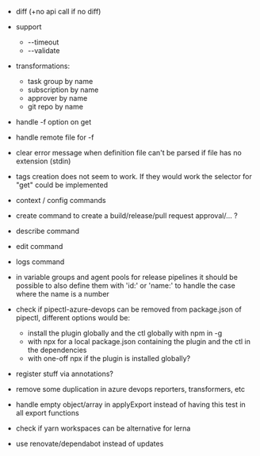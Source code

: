 - diff (+no api call if no diff)
- support
  - --timeout
  - --validate
- transformations:
  - task group by name
  - subscription by name
  - approver by name
  - git repo by name
- handle -f option on get
- handle remote file for -f
- clear error message when definition file can't be parsed if file has no extension (stdin)
- tags creation does not seem to work. If they would work the selector for "get" could be implemented
- context / config commands
- create command to create a build/release/pull request approval/... ?
- describe command
- edit command
- logs command
- in variable groups and agent pools for release pipelines it should be possible to also define them with 'id:' or 'name:' to handle the case where the name is a number

- check if pipectl-azure-devops can be removed from package.json of pipectl, different options would be:

  - install the plugin globally and the ctl globally with npm in -g
  - with npx for a local package.json containing the plugin and the ctl in the dependencies
  - with one-off npx if the plugin is installed globally?

- register stuff via annotations?
- remove some duplication in azure devops reporters, transformers, etc

- handle empty object/array in applyExport instead of having this test in all export functions

- check if yarn workspaces can be alternative for lerna
- use renovate/dependabot instead of updates
